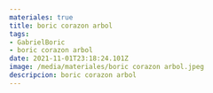 ```yaml
---
materiales: true
title: boric corazon arbol
tags:
- GabrielBoric
- boric corazon arbol
date: 2021-11-01T23:18:24.101Z
image: /media/materiales/boric corazon arbol.jpeg
descripcion: boric corazon arbol
---
```

